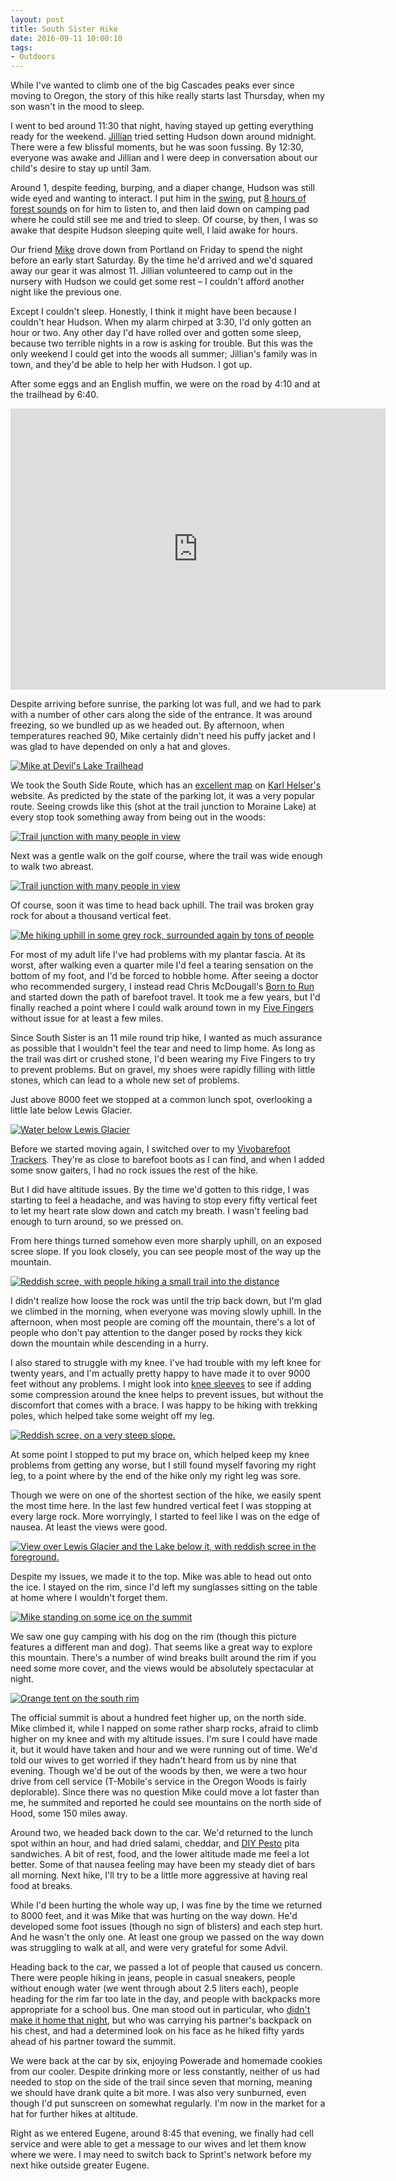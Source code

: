 ```yaml
---
layout: post 
title: South Sister Hike
date: 2016-09-11 10:00:10
tags:
- Outdoors
---
```

While I've wanted to climb one of the big Cascades peaks ever since moving to Oregon, the story of this hike really starts last Thursday, when my son wasn't in the mood to sleep. 

I went to bed around 11:30 that night, having stayed up getting everything ready for the weekend. [Jillian](http://www.jillianschmidt.com) tried setting Hudson down around midnight. There were a few blissful moments, but he was soon fussing. By 12:30, everyone was awake and Jillian and I were deep in conversation about our child's desire to stay up until 3am.

Around 1, despite feeding, burping, and a diaper change, Hudson was still wide eyed and wanting to interact. I put him in the [swing](http://amzn.to/2cAbUjP), put [8 hours of forest sounds](https://www.youtube.com/watch?v=eKFTSSKCzWA) on for him to listen to, and then laid down on camping pad where he could still see me and tried to sleep. Of course, by then, I was so awake that despite Hudson sleeping quite well, I laid awake for hours.

Our friend [Mike](http://www.mikepsaris.com) drove down from Portland on Friday to spend the night before an early start Saturday. By the time he'd arrived and we'd squared away our gear it was almost 11. Jillian volunteered to camp out in the nursery with Hudson we could get some rest &ndash; I couldn't afford another night like the previous one.

Except I couldn't sleep. Honestly, I think it might have been because I couldn't hear Hudson. When my alarm chirped at 3:30, I'd only gotten an hour or two. Any other day I'd have rolled over and gotten some sleep, because two terrible nights in a row is asking for trouble. But this was the only weekend I could get into the woods all summer; Jillian's family was in town, and they'd be able to help her with Hudson. I got up.

After some eggs and an English muffin, we were on the road by 4:10 and at the trailhead by 6:40.

<iframe src="https://www.google.com/maps/embed?pb=!1m18!1m12!1m3!1d2868.319186365433!2d-121.76798838448987!3d44.03546157911007!2m3!1f0!2f0!3f0!3m2!1i1024!2i768!4f13.1!3m3!1m2!1s0x54b8ac7b14259b2d%3A0xfed473c05429d22c!2sDevils+Lake+Trailhead!5e0!3m2!1sen!2sus!4v1473724852213" width="600" height="450" frameborder="0" style="border:0" allowfullscreen></iframe>

Despite arriving before sunrise, the parking lot was full, and we had to park with a number of other cars along the side of the entrance. It was around freezing, so we bundled up as we headed out. By afternoon, when temperatures reached 90, Mike certainly didn't need his puffy jacket and I was glad to have depended on only a hat and gloves.

<a href="http://imgur.com/jqTzHc8"><img alt="Mike at Devil's Lake Trailhead" src="https://i.imgur.com/jqTzHc8.jpg"></a>

We took the South Side Route, which has an [excellent map](http://karl-helser.com/wp-content/uploads/2013/05/South-Sister-8-11-08.jpg) on [Karl Helser's](http://karl-helser.com/) website. As predicted by the state of the parking lot, it was a very popular route. Seeing crowds like this (shot at the trail junction to Moraine Lake) at every stop took something away from being out in the woods:

<a href="http://imgur.com/TGD2MSB"><img alt="Trail junction with many people in view" src="https://i.imgur.com/TGD2MSB.jpg"></a>

Next was a gentle walk on the golf course, where the trail was wide enough to walk two abreast. 

<a href="http://imgur.com/NoUXcl1"><img alt="Trail junction with many people in view" src="https://i.imgur.com/NoUXcl1.jpg"></a>

Of course, soon it was time to head back uphill. The trail was broken gray rock for about a thousand vertical feet.

<a href="http://imgur.com/yGrHyWP"><img alt="Me hiking uphill in some grey rock, surrounded again by tons of people" src="https://i.imgur.com/yGrHyWP.jpg"></a>

For most of my adult life I've had problems with my plantar fascia. At its worst, after walking even a quarter mile I'd feel a tearing sensation on the bottom of my foot, and I'd be forced to hobble home. After seeing a doctor who recommended surgery, I instead read Chris McDougall's [Born to Run](http://amzn.to/2cngJcF) and started down the path of barefoot travel. It took me a few years, but I'd finally reached a point where I could walk around town in my [Five Fingers](http://amzn.to/2cTk4QL) without issue for at least a few miles. 

Since South Sister is an 11 mile round trip hike, I wanted as much assurance as possible that I wouldn't feel the tear and need to limp home. As long as the trail was dirt or crushed stone, I'd been wearing my Five Fingers to try to prevent problems. But on gravel, my shoes were rapidly filling with little stones, which can lead to a whole new set of problems. 

Just above 8000 feet we stopped at a common lunch spot, overlooking a little late below Lewis Glacier. 

<a href="http://imgur.com/mNvPOSX"><img alt="Water below Lewis Glacier" src="https://i.imgur.com/mNvPOSX.jpg"></a>

Before we started moving again, I switched over to my [Vivobarefoot Trackers](http://amzn.to/2cbpPKW). They're as close to barefoot boots as I can find, and when I added some snow gaiters, I had no rock issues the rest of the hike. 

But I did have altitude issues. By the time we'd gotten to this ridge, I was starting to feel a headache, and was having to stop every fifty vertical feet to let my heart rate slow down and catch my breath. I wasn't feeling bad enough to turn around, so we pressed on.

From here things turned somehow even more sharply uphill, on an exposed scree slope. If you look closely, you can see people most of the way up the mountain. 

<a href="http://imgur.com/c66PMPp"><img alt="Reddish scree, with people hiking a small trail into the distance" src="https://i.imgur.com/c66PMPp.jpg"></a>

I didn't realize how loose the rock was until the trip back down, but I'm glad we climbed in the morning, when everyone was moving slowly uphill. In the afternoon, when most people are coming off the mountain, there's a lot of people who don't pay attention to the danger posed by rocks they kick down the mountain while descending in a hurry.

I also stared to struggle with my knee. I've had trouble with my left knee for twenty years, and I'm actually pretty happy to have made it to over 9000 feet without any problems. I might look into [knee sleeves](http://amzn.to/2cXgBTZ) to see if adding some compression around the knee helps to prevent issues, but without the discomfort that comes with a brace. I was happy to be hiking with trekking poles, which helped take some weight off my leg. 

<a href="http://imgur.com/nkQ3zOP"><img alt="Reddish scree, on a very steep slope." src="https://i.imgur.com/nkQ3zOP.jpg"></a>

At some point I stopped to put my brace on, which helped keep my knee problems from getting any worse, but I still found myself favoring my right leg, to a point where by the end of the hike only my right leg was sore.

Though we were on one of the shortest section of the hike, we easily spent the most time here. In the last few hundred vertical feet I was stopping at every large rock. More worryingly, I started to feel like I was on the edge of nausea. At least the views were good.

<a href="http://imgur.com/2ip7zNs"><img alt="View over Lewis Glacier and the Lake below it, with reddish scree in the foreground." src="https://i.imgur.com/2ip7zNs.jpg"></a>

Despite my issues, we made it to the top. Mike was able to head out onto the ice. I stayed on the rim, since I'd left my sunglasses sitting on the table at home where I wouldn't forget them.

<a href="http://imgur.com/Sg1lN4Z"><img alt="Mike standing on some ice on the summit" src="https://i.imgur.com/Sg1lN4Z.jpg"></a>

We saw one guy camping with his dog on the rim (though this picture features a different man and dog). That seems like a great way to explore this mountain. There's a number of wind breaks built around the rim if you need some more cover, and the views would be absolutely spectacular at night.

<a href="http://imgur.com/iSDao6P"><img alt="Orange tent on the south rim" src="https://imgur.com/iSDao6P.jpg"></a>

The official summit is about a hundred feet higher up, on the north side. Mike climbed it, while I napped on some rather sharp rocks, afraid to climb higher on my knee and with my altitude issues. I'm sure I could have made it, but it would have taken and hour and we were running out of time. We'd told our wives to get worried if they hadn't heard from us by nine that evening. Though we'd be out of the woods by then, we were a two hour drive from cell service (T-Mobile's service in the Oregon Woods is fairly deplorable). Since there was no question Mike could move a lot faster than me, he summited and reported he could see mountains on the north side of Hood, some 150 miles away.

Around two, we headed back down to the car. We'd returned to the lunch spot within an hour, and had dried salami, cheddar, and [DIY Pesto](http://www.thefirst40miles.com/004-how-to-close-the-backpack-gap/) pita sandwiches. A bit of rest, food, and the lower altitude made me feel a lot better. Some of that nausea feeling may have been my steady diet of bars all morning. Next hike, I'll try to be a little more aggressive at having real food at breaks.

While I'd been hurting the whole way up, I was fine by the time we returned to 8000 feet, and it was Mike that was hurting on the way down. He'd developed some foot issues (though no sign of blisters) and each step hurt. And he wasn't the only one. At least one group we passed on the way down was struggling to walk at all, and were very grateful for some Advil.

Heading back to the car, we passed a lot of people that caused us concern. There were people hiking in jeans, people in casual sneakers, people without enough water (we went through about 2.5 liters each), people heading for the rim far too late in the day, and people with backpacks more appropriate for a school bus. One man stood out in particular, who [didn't make it home that night](http://www.oregonlive.com/pacific-northwest-news/index.ssf/2016/09/missing_south_sister_hiker_fou.html), but who was carrying his partner's backpack on his chest, and had a determined look on his face as he hiked fifty yards ahead of his partner toward the summit.

We were back at the car by six, enjoying Powerade and homemade cookies from our cooler. Despite drinking more or less constantly, neither of us had needed to stop on the side of the trail since seven that morning, meaning we should have drank quite a bit more. I was also very sunburned, even though I'd put sunscreen on somewhat regularly. I'm now in the market for a hat for further hikes at altitude.

Right as we entered Eugene, around 8:45 that evening, we finally had cell service and were able to get a message to our wives and let them know where we were. I may need to switch back to Sprint's network before my next hike outside greater Eugene.
